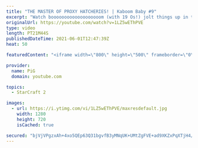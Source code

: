 ```yaml
---
title: "THE MASTER OF PROXY HATCHERIES! | Kaboom Baby #9"
excerpt: "Watch booooooooooooooooooom (with 19 Os!) jolt things up in this Zerg versus Protoss StarCraft 2 match. 🐷 Support PiG: https://www.pigstarcraft.com/support/  Check out her twitch: https://www.twitch.tv/booooooooooooooooooom/ -- 🐖 Watch live on https://www.twitch.tv/x5_pig 🎓 For coaching inquiries"
originalUrl: https://youtube.com/watch?v=1LZ5wEThPVE
type: video
length: PT21M44S
publishedDateTime: 2021-06-01T12:47:39Z
heat: 50

featuredContent: "<iframe width=\"800\" height=\"500\" frameborder=\"0\" src=\"https://www.youtube.com/embed/1LZ5wEThPVE\" allow=\"accelerometer; autoplay; encrypted-media; gyroscope; picture-in-picture\" allowfullscreen></iframe>"

provider:
  name: PiG
  domain: youtube.com

topics:
  - StarCraft 2

images:
  - url: https://i.ytimg.com/vi/1LZ5wEThPVE/maxresdefault.jpg
    width: 1280
    height: 720
    isCached: true

secured: "bjVjVPgzxAh+4xo5QEp63Q31bgvfB3yMNqUK+UMtZgFVE+ad9XKZxPqXTjH4/4aJX9Re5puKahRZh1FmNwWAqJkaBZydIkfylBTqXWystMwoeFuO4ShTjJAg7nBzVhlLKK9S/yGmxV4RbnzW2whZTa7EP2QoIAkmnGEKVR8pBqiYcsll1Z9jryR83bTd2EINwlYg7fRkn8ot057bExsOOIZgnhmdenqt5wz/+m8Bu+bIx4wvZzMNq0C4exY4vsZEecPQSv1A6I9tQ5caQnIwgALuNxmXT5X6famj6rT5WCU6lsRi8YIZ47FSVhZcVSdmCZnU8zfg/jvcTua6dgYbKS3rEb+5wt7UwQlWT9o+sJJpPszfOAqszgor4Dfc606871fbTC7Br88x9Hbf49bJ4sBlRYCzy6LZwDMsnNmW+WU=;WOuheu3hG03NSpUU2Uz3MQ=="
---
```


